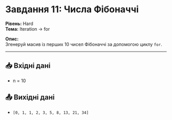 # Завдання 11: Числа Фібоначчі

**Рівень:** Hard  
**Тема:** Iteration → for  

**Опис:**  
Згенеруй масив із перших 10 чисел Фібоначчі за допомогою циклу `for`.

---

## 📥 Вхідні дані
- n = 10

## 📤 Вихідні дані
- `[0, 1, 1, 2, 3, 5, 8, 13, 21, 34]`
